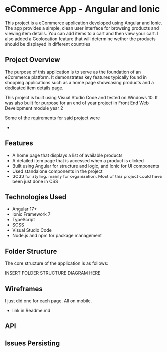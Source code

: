 # eCommerce App - Angular and Ionic

This project is a  eCommerce application developed using Angular and Ionic.
 The app provides a simple, clean user interface
 for browsing products and viewing item details. You can add items to a cart 
 and then view your cart. I also added a Geolocation feature that will determine wether the products should be displayed in
 different countries


## Project Overview

The purpose of this application is to serve as the foundation of an 
eCommerce platform. It demonstrates key features typically found in shopping 
applications such as a home page showcasing products and a dedicated item details page.

This project is built using Visual Studio Code and tested on Windows 10.
It was also built for purpose for an end of year project in Front End Web Development module year 2

Some of the rquirements for said project were

- 

## Features

- A home page that displays a list of available products
- A detailed item page that is accessed when a product is clicked
- Built using Angular for structure and logic, and Ionic for UI components
- Used standalone components in the project
- SCSS for styling. mainly for organisation. Most of this project could have been just done in CSS 

## Technologies Used

- Angular 17+
- Ionic Framework 7
- TypeScript
- SCSS
- Visual Studio Code
- Node.js and npm for package management

## Folder Structure

The core structure of the application is as follows:

INSERT FOLDER STRUCTURE DIAGRAM HERE

## Wireframes 

I just did one for each page. All on mobile.

- link in Readme.md


## API


## Issues Persisting
